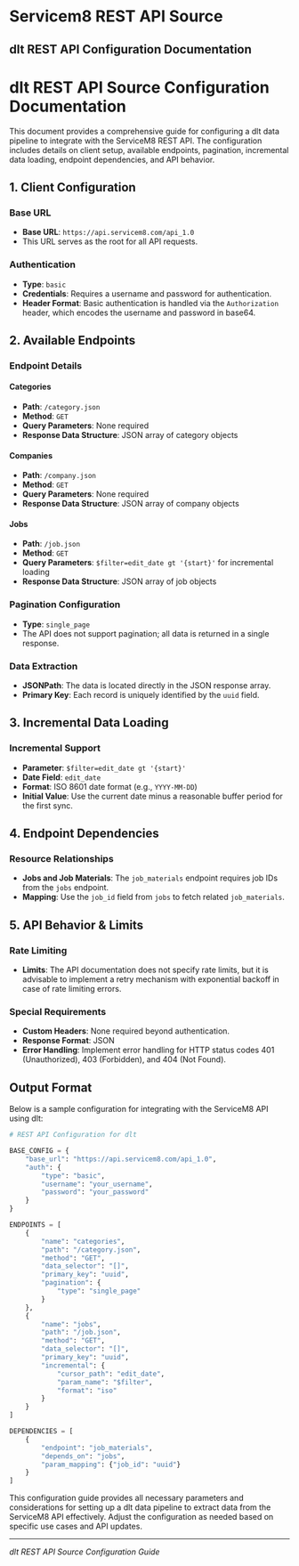 # Servicem8 REST API Source

## dlt REST API Configuration Documentation

# dlt REST API Source Configuration Documentation

This document provides a comprehensive guide for configuring a dlt data pipeline to integrate with the ServiceM8 REST API. The configuration includes details on client setup, available endpoints, pagination, incremental data loading, endpoint dependencies, and API behavior.

## 1. Client Configuration

### Base URL
- **Base URL**: `https://api.servicem8.com/api_1.0`
- This URL serves as the root for all API requests.

### Authentication
- **Type**: `basic`
- **Credentials**: Requires a username and password for authentication.
- **Header Format**: Basic authentication is handled via the `Authorization` header, which encodes the username and password in base64.

## 2. Available Endpoints

### Endpoint Details

#### Categories
- **Path**: `/category.json`
- **Method**: `GET`
- **Query Parameters**: None required
- **Response Data Structure**: JSON array of category objects

#### Companies
- **Path**: `/company.json`
- **Method**: `GET`
- **Query Parameters**: None required
- **Response Data Structure**: JSON array of company objects

#### Jobs
- **Path**: `/job.json`
- **Method**: `GET`
- **Query Parameters**: `$filter=edit_date gt '{start}'` for incremental loading
- **Response Data Structure**: JSON array of job objects

### Pagination Configuration
- **Type**: `single_page`
- The API does not support pagination; all data is returned in a single response.

### Data Extraction
- **JSONPath**: The data is located directly in the JSON response array.
- **Primary Key**: Each record is uniquely identified by the `uuid` field.

## 3. Incremental Data Loading

### Incremental Support
- **Parameter**: `$filter=edit_date gt '{start}'`
- **Date Field**: `edit_date`
- **Format**: ISO 8601 date format (e.g., `YYYY-MM-DD`)
- **Initial Value**: Use the current date minus a reasonable buffer period for the first sync.

## 4. Endpoint Dependencies

### Resource Relationships
- **Jobs and Job Materials**: The `job_materials` endpoint requires job IDs from the `jobs` endpoint.
- **Mapping**: Use the `job_id` field from `jobs` to fetch related `job_materials`.

## 5. API Behavior & Limits

### Rate Limiting
- **Limits**: The API documentation does not specify rate limits, but it is advisable to implement a retry mechanism with exponential backoff in case of rate limiting errors.

### Special Requirements
- **Custom Headers**: None required beyond authentication.
- **Response Format**: JSON
- **Error Handling**: Implement error handling for HTTP status codes 401 (Unauthorized), 403 (Forbidden), and 404 (Not Found).

## Output Format

Below is a sample configuration for integrating with the ServiceM8 API using dlt:

```python
# REST API Configuration for dlt

BASE_CONFIG = {
    "base_url": "https://api.servicem8.com/api_1.0",
    "auth": {
        "type": "basic",
        "username": "your_username",
        "password": "your_password"
    }
}

ENDPOINTS = [
    {
        "name": "categories",
        "path": "/category.json",
        "method": "GET",
        "data_selector": "[]",
        "primary_key": "uuid",
        "pagination": {
            "type": "single_page"
        }
    },
    {
        "name": "jobs",
        "path": "/job.json",
        "method": "GET",
        "data_selector": "[]",
        "primary_key": "uuid",
        "incremental": {
            "cursor_path": "edit_date",
            "param_name": "$filter",
            "format": "iso"
        }
    }
]

DEPENDENCIES = [
    {
        "endpoint": "job_materials",
        "depends_on": "jobs",
        "param_mapping": {"job_id": "uuid"}
    }
]
```

This configuration guide provides all necessary parameters and considerations for setting up a dlt data pipeline to extract data from the ServiceM8 API effectively. Adjust the configuration as needed based on specific use cases and API updates.

---
*dlt REST API Source Configuration Guide*